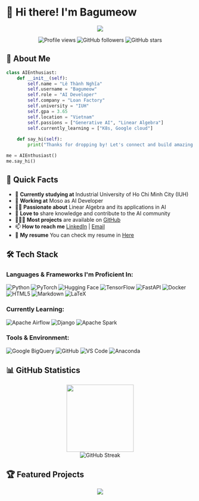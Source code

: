 # 👋 Hi there! I'm Bagumeow

<div align="center">
  <img src=images/profile_github.gif />
</div>

<p align="center">
  <img src="https://komarev.com/ghpvc/?username=bagumeow&label=Profile%20views&color=71dcff&style=flat-square" alt="Profile views" />
  <img src="https://img.shields.io/github/followers/bagumeow?label=Followers&style=flat-square&color=71dcff&labelColor=1a1a1a" alt="GitHub followers" />
  <img src="https://img.shields.io/github/stars/bagumeow?label=Stars&style=flat-square&color=71dcff&labelColor=1a1a1a" alt="GitHub stars" />
</p>

## 🌟 About Me

```python
class AIEnthusiast:
    def __init__(self):
        self.name = "Lê Thành Nghĩa"
        self.username = "Bagumeow"
        self.role = "AI Developer"
        self.company = "Loan Factory"
        self.university = "IUH"
        self.gpa = 3.65
        self.location = "Vietnam"
        self.passions = ["Generative AI", "Linear Algebra"]
        self.currently_learning = ["K8s, Google cloud"]
        
    def say_hi(self):
        print("Thanks for dropping by! Let's connect and build amazing AI solutions together!")

me = AIEnthusiast()
me.say_hi()
```

## 🚀 Quick Facts

- 🔭 **Currently studying at** Industrial University of Ho Chi Minh City (IUH)
- 🌱 **Working at** Moso as AI Developer
- 👨‍🔬 **Passionate about** Linear Algebra and its applications in AI
- 🥰 **Love to** share knowledge and contribute to the AI community
- 👨🏻‍💻 **Most projects** are available on [GitHub](https://github.com/Bagumeow?tab=repositories)
- 📫 **How to reach me** [LinkedIn](https://www.linkedin.com/in/bagumeow/) | [Email](mailto:lethanhnghia147@gmail.com)
- 📃 **My resume** You can check my resume in [Here](CV/CV_LeThanhNghia_4_2024.pdf)

## 🛠️ Tech Stack

### Languages & Frameworks I'm Proficient In:
<p align="left">
  <img src="https://img.shields.io/badge/Python-3776AB?style=for-the-badge&logo=python&logoColor=white" alt="Python" />
  <img src="https://img.shields.io/badge/PyTorch-EE4C2C?style=for-the-badge&logo=pytorch&logoColor=white" alt="PyTorch" />
  <img src="https://img.shields.io/badge/🤗%20Hugging%20Face-FFD21E?style=for-the-badge&logoColor=black" alt="Hugging Face" />
  <img src="https://img.shields.io/badge/TensorFlow-FF6F00?style=for-the-badge&logo=tensorflow&logoColor=white" alt="TensorFlow" />
  <img src="https://img.shields.io/badge/FastAPI-009688?style=for-the-badge&logo=fastapi&logoColor=white" alt="FastAPI" />
  <img src="https://img.shields.io/badge/Docker-2496ED?style=for-the-badge&logo=docker&logoColor=white" alt="Docker" />
  <img src="https://img.shields.io/badge/HTML5-E34F26?style=for-the-badge&logo=html5&logoColor=white" alt="HTML5" />
  <img src="https://img.shields.io/badge/Markdown-000000?style=for-the-badge&logo=markdown&logoColor=white" alt="Markdown" />
  <img src="https://img.shields.io/badge/LaTeX-008080?style=for-the-badge&logo=latex&logoColor=white" alt="LaTeX" />
</p>

### Currently Learning:
<p align="left">
  <img src="https://img.shields.io/badge/Apache%20Airflow-017CEE?style=for-the-badge&logo=apache-airflow&logoColor=white" alt="Apache Airflow" />
  <img src="https://img.shields.io/badge/Django-092E20?style=for-the-badge&logo=django&logoColor=white" alt="Django" />
  <img src="https://img.shields.io/badge/Apache%20Spark-E25A1C?style=for-the-badge&logo=apache-spark&logoColor=white" alt="Apache Spark" />
</p>

### Tools & Environment:
<p align="left">
  <img src="https://img.shields.io/badge/Google%20BigQuery-4285F4?style=for-the-badge&logo=google-cloud&logoColor=white" alt="Google BigQuery" />
  <img src="https://img.shields.io/badge/GitHub-181717?style=for-the-badge&logo=github&logoColor=white" alt="GitHub" />
  <img src="https://img.shields.io/badge/VS%20Code-007ACC?style=for-the-badge&logo=visual-studio-code&logoColor=white" alt="VS Code" />
  <img src="https://img.shields.io/badge/Anaconda-44A833?style=for-the-badge&logo=anaconda&logoColor=white" alt="Anaconda" />
</p>

## 📊 GitHub Statistics

<div align="center">
  <img height="180em" src="https://github-readme-stats.vercel.app/api/top-langs/?username=bagumeow&layout=compact&langs_count=8&theme=tokyonight&border_color=7c3aed&title_color=7c3aed&text_color=f0f6fc&bg_color=0d1117"/>
</div>

<div align="center">
  <img src="https://github-readme-streak-stats.herokuapp.com/?user=bagumeow&theme=tokyonight&border=7c3aed&fire=7c3aed&ring=06b6d4&currStreakLabel=06b6d4&sideLabels=f0f6fc&dates=8b949e&background=0d1117" alt="GitHub Streak" />
</div>


## 🏆 Featured Projects

<div align="center">
  <a href="https://github.com/Bagumeow/IUH_Chatbot">
    <img align="center" src="https://github-readme-stats.vercel.app/api/pin/?username=bagumeow&repo=IUH_Chatbot&theme=tokyonight&border_color=7c3aed&title_color=7c3aed&text_color=f0f6fc&bg_color=0d1117" />
  </a>
  <a href="https://github.com/Bagumeow
